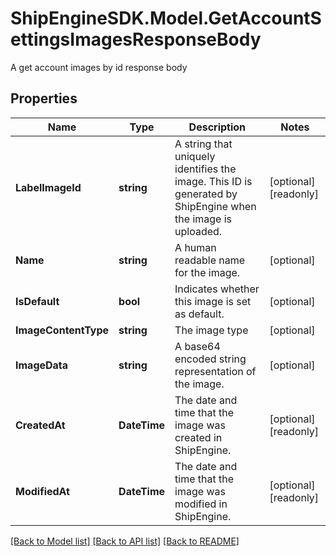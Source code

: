 # ShipEngineSDK.Model.GetAccountSettingsImagesResponseBody
A get account images by id response body

## Properties

Name | Type | Description | Notes
------------ | ------------- | ------------- | -------------
**LabelImageId** | **string** | A string that uniquely identifies the image. This ID is generated by ShipEngine when the image is uploaded.  | [optional] [readonly] 
**Name** | **string** | A human readable name for the image.  | [optional] 
**IsDefault** | **bool** | Indicates whether this image is set as default.  | [optional] 
**ImageContentType** | **string** | The image type | [optional] 
**ImageData** | **string** | A base64 encoded string representation of the image.  | [optional] 
**CreatedAt** | **DateTime** | The date and time that the image was created in ShipEngine. | [optional] [readonly] 
**ModifiedAt** | **DateTime** | The date and time that the image was modified in ShipEngine. | [optional] [readonly] 

[[Back to Model list]](../README.md#documentation-for-models) [[Back to API list]](../README.md#documentation-for-api-endpoints) [[Back to README]](../README.md)

